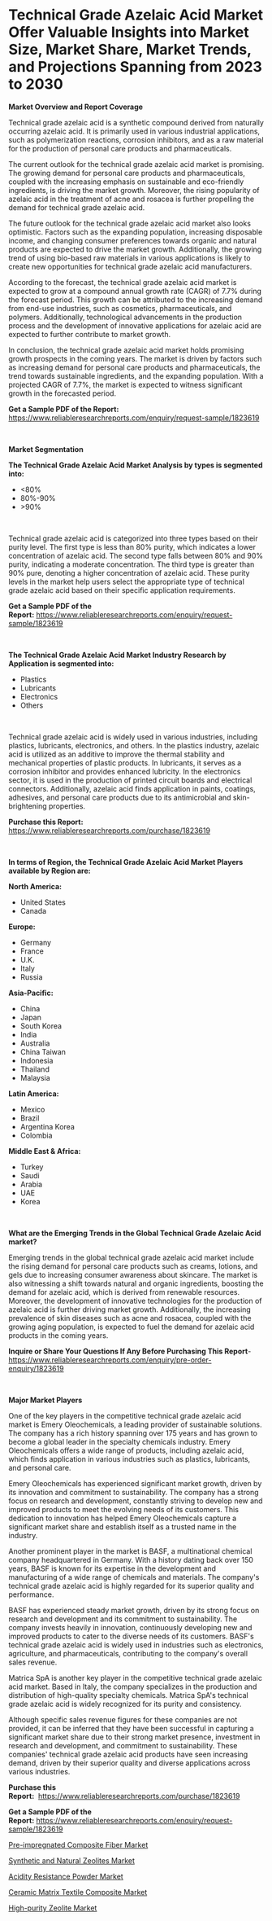 <p><h1>Technical Grade Azelaic Acid Market Offer Valuable Insights into Market Size, Market Share, Market Trends, and Projections Spanning from 2023 to 2030</h1></p><p><strong>Market Overview and Report Coverage</strong></p>
<p><p>Technical grade azelaic acid is a synthetic compound derived from naturally occurring azelaic acid. It is primarily used in various industrial applications, such as polymerization reactions, corrosion inhibitors, and as a raw material for the production of personal care products and pharmaceuticals.</p><p>The current outlook for the technical grade azelaic acid market is promising. The growing demand for personal care products and pharmaceuticals, coupled with the increasing emphasis on sustainable and eco-friendly ingredients, is driving the market growth. Moreover, the rising popularity of azelaic acid in the treatment of acne and rosacea is further propelling the demand for technical grade azelaic acid.</p><p>The future outlook for the technical grade azelaic acid market also looks optimistic. Factors such as the expanding population, increasing disposable income, and changing consumer preferences towards organic and natural products are expected to drive the market growth. Additionally, the growing trend of using bio-based raw materials in various applications is likely to create new opportunities for technical grade azelaic acid manufacturers.</p><p>According to the forecast, the technical grade azelaic acid market is expected to grow at a compound annual growth rate (CAGR) of 7.7% during the forecast period. This growth can be attributed to the increasing demand from end-use industries, such as cosmetics, pharmaceuticals, and polymers. Additionally, technological advancements in the production process and the development of innovative applications for azelaic acid are expected to further contribute to market growth.</p><p>In conclusion, the technical grade azelaic acid market holds promising growth prospects in the coming years. The market is driven by factors such as increasing demand for personal care products and pharmaceuticals, the trend towards sustainable ingredients, and the expanding population. With a projected CAGR of 7.7%, the market is expected to witness significant growth in the forecasted period.</p></p>
<p><strong>Get a Sample PDF of the Report:</strong> <a href="https://www.reliableresearchreports.com/enquiry/request-sample/1823619">https://www.reliableresearchreports.com/enquiry/request-sample/1823619</a></p>
<p>&nbsp;</p>
<p><strong>Market Segmentation</strong></p>
<p><strong>The Technical Grade Azelaic Acid Market Analysis by types is segmented into:</strong></p>
<p><ul><li><80%</li><li>80%-90%</li><li>>90%</li></ul></p>
<p>&nbsp;</p>
<p><p>Technical grade azelaic acid is categorized into three types based on their purity level. The first type is less than 80% purity, which indicates a lower concentration of azelaic acid. The second type falls between 80% and 90% purity, indicating a moderate concentration. The third type is greater than 90% pure, denoting a higher concentration of azelaic acid. These purity levels in the market help users select the appropriate type of technical grade azelaic acid based on their specific application requirements.</p></p>
<p><strong>Get a Sample PDF of the Report:</strong>&nbsp;<a href="https://www.reliableresearchreports.com/enquiry/request-sample/1823619">https://www.reliableresearchreports.com/enquiry/request-sample/1823619</a></p>
<p>&nbsp;</p>
<p><strong>The Technical Grade Azelaic Acid Market Industry Research by Application is segmented into:</strong></p>
<p><ul><li>Plastics</li><li>Lubricants</li><li>Electronics</li><li>Others</li></ul></p>
<p>&nbsp;</p>
<p><p>Technical grade azelaic acid is widely used in various industries, including plastics, lubricants, electronics, and others. In the plastics industry, azelaic acid is utilized as an additive to improve the thermal stability and mechanical properties of plastic products. In lubricants, it serves as a corrosion inhibitor and provides enhanced lubricity. In the electronics sector, it is used in the production of printed circuit boards and electrical connectors. Additionally, azelaic acid finds application in paints, coatings, adhesives, and personal care products due to its antimicrobial and skin-brightening properties.</p></p>
<p><strong>Purchase this Report:</strong>&nbsp; <a href="https://www.reliableresearchreports.com/purchase/1823619">https://www.reliableresearchreports.com/purchase/1823619</a></p>
<p>&nbsp;</p>
<p><strong>In terms of Region, the Technical Grade Azelaic Acid Market Players available by Region are:</strong></p>
<p>
    <p> <strong> North America: </strong>
        <ul>
            <li>United States</li>
            <li>Canada</li>
        </ul>
        </p> 
    <p> <strong> Europe: </strong>
        <ul>
            <li>Germany</li>
            <li>France</li>
            <li>U.K.</li>
            <li>Italy</li>
            <li>Russia</li>
        </ul>
        </p> 
    <p> <strong> Asia-Pacific: </strong>
        <ul>
            <li>China</li>
            <li>Japan</li>
            <li>South Korea</li>
            <li>India</li>
            <li>Australia</li>
            <li>China Taiwan</li>
            <li>Indonesia</li>
            <li>Thailand</li>
            <li>Malaysia</li>
        </ul>
        </p> 
    <p> <strong> Latin America: </strong>
        <ul>
            <li>Mexico</li>
            <li>Brazil</li>
            <li>Argentina Korea</li>
            <li>Colombia</li>
        </ul>
        </p> 
    <p> <strong> Middle East & Africa: </strong>
        <ul>
            <li>Turkey</li>
            <li>Saudi</li>
            <li>Arabia</li>
            <li>UAE</li>
            <li>Korea</li>
        </ul>
    </p>
    </p>
<p>&nbsp;</p>
<p><strong>What are the Emerging Trends in the Global Technical Grade Azelaic Acid market?</strong></p>
<p><p>Emerging trends in the global technical grade azelaic acid market include the rising demand for personal care products such as creams, lotions, and gels due to increasing consumer awareness about skincare. The market is also witnessing a shift towards natural and organic ingredients, boosting the demand for azelaic acid, which is derived from renewable resources. Moreover, the development of innovative technologies for the production of azelaic acid is further driving market growth. Additionally, the increasing prevalence of skin diseases such as acne and rosacea, coupled with the growing aging population, is expected to fuel the demand for azelaic acid products in the coming years.</p></p>
<p><strong>Inquire or Share Your Questions If Any Before Purchasing This Report</strong>- <a href="https://www.reliableresearchreports.com/enquiry/pre-order-enquiry/1823619">https://www.reliableresearchreports.com/enquiry/pre-order-enquiry/1823619</a></p>
<p>&nbsp;</p>
<p><strong>Major Market Players</strong></p>
<p><p>One of the key players in the competitive technical grade azelaic acid market is Emery Oleochemicals, a leading provider of sustainable solutions. The company has a rich history spanning over 175 years and has grown to become a global leader in the specialty chemicals industry. Emery Oleochemicals offers a wide range of products, including azelaic acid, which finds application in various industries such as plastics, lubricants, and personal care.</p><p>Emery Oleochemicals has experienced significant market growth, driven by its innovation and commitment to sustainability. The company has a strong focus on research and development, constantly striving to develop new and improved products to meet the evolving needs of its customers. This dedication to innovation has helped Emery Oleochemicals capture a significant market share and establish itself as a trusted name in the industry.</p><p>Another prominent player in the market is BASF, a multinational chemical company headquartered in Germany. With a history dating back over 150 years, BASF is known for its expertise in the development and manufacturing of a wide range of chemicals and materials. The company's technical grade azelaic acid is highly regarded for its superior quality and performance.</p><p>BASF has experienced steady market growth, driven by its strong focus on research and development and its commitment to sustainability. The company invests heavily in innovation, continuously developing new and improved products to cater to the diverse needs of its customers. BASF's technical grade azelaic acid is widely used in industries such as electronics, agriculture, and pharmaceuticals, contributing to the company's overall sales revenue.</p><p>Matrica SpA is another key player in the competitive technical grade azelaic acid market. Based in Italy, the company specializes in the production and distribution of high-quality specialty chemicals. Matrica SpA's technical grade azelaic acid is widely recognized for its purity and consistency.</p><p>Although specific sales revenue figures for these companies are not provided, it can be inferred that they have been successful in capturing a significant market share due to their strong market presence, investment in research and development, and commitment to sustainability. These companies' technical grade azelaic acid products have seen increasing demand, driven by their superior quality and diverse applications across various industries.</p></p>
<p><strong>Purchase this Report:</strong>&nbsp;&nbsp;<a href="https://www.reliableresearchreports.com/purchase/1823619">https://www.reliableresearchreports.com/purchase/1823619</a></p>
<p></p>
<p><strong>Get a Sample PDF of the Report:</strong>&nbsp;<a href="https://www.reliableresearchreports.com/enquiry/request-sample/1823619">https://www.reliableresearchreports.com/enquiry/request-sample/1823619</a></p>
<p><p><a href="https://github.com/scarol104/Market-Research-Report-List-1/blob/main/pre-impregnated-composite-fiber-market.md">Pre-impregnated Composite Fiber Market</a></p><p><a href="https://github.com/abdelrhmankishk22/Market-Research-Report-List-1/blob/main/synthetic-and-natural-zeolites-market.md">Synthetic and Natural Zeolites Market</a></p><p><a href="https://github.com/maliyahmorrow6654/Market-Research-Report-List-1/blob/main/acidity-resistance-powder-market.md">Acidity Resistance Powder Market</a></p><p><a href="https://github.com/deliacustodio40/Market-Research-Report-List-1/blob/main/ceramic-matrix-textile-composite-market.md">Ceramic Matrix Textile Composite Market</a></p><p><a href="https://github.com/mahnoor2003/Market-Research-Report-List-1/blob/main/high-purity-zeolite-market.md">High-purity Zeolite Market</a></p></p>